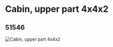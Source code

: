 # Cabin, upper part 4x4x2
## 51546
![Cabin, upper part 4x4x2](https://lc-www-live-s.legocdn.com/media/bricks/5/2/4250052.jpg)